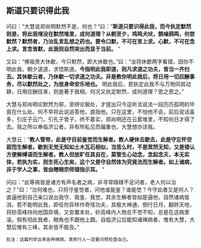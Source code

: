 ## 斯道只要识得此我

问曰：“大慧说郑尚明默然不是，何也？”曰：“__斯道只要识得此我，而今执定默然则是，将此我埋没在默然堆里，成何道理？从朝至夕，鸡鸣犬吠，鹊噪鸦鸣，何尝默然？默然者，乃治乱言乱想之药也。要令口默，不可在言上求。心默，不可在念上求。言念皆默，此我则自然突出而显于当前。__ ”

又曰：“佛祖贵大休歇，今只默然，即大休歇也。”曰：“汝将休歇两字看错，因你不明此我，朝夕遑遑，求悟斯道。__今指明此我即道，则凡求道之功夫，皆当一齐扫去。其休歇云者，乃休歇一切求道之功夫。非是教你明此我后，将日用一切应酬事务，尽以默然处之，为放身命安乐地也。__ 明此我后，若执定此我不与万物同其动静，日用应酬往来，则是著于我相。何况又执定默然，成何道理？思之思之。”

大慧与郑尚明论默然为邪，至辨论极处，才提出只今这听法说法一段历历孤明的毕竟在什么处。何不早将此说追答他，直指他。只在这里，不怕他不会。前后说话虽多，引庄子云门，引孔子曾子，终不着实，郑尚明还在云雾堆里，不知何日才得了去。我之所以奉临济公者，非有所私见而偏重也，大慧想亦谅我。

大慧云：“__教人管带，此是守目前鉴觉而生解者。教人硬休去歇去，此是守忘怀空寂而生解者。歇到无觉无知如土木瓦石相似，当恁么时，不是冥然无知，又是错认方便解缚语而生解者。教人但放旷任其自在，莫管生心动念，念起念灭，本无实体，若执为实，则生死心生矣，这个又是守自然体为究竟法而生解者。如上诸病，非于学人之事，皆由瞎眼宗师错指示耳。__ ”

问曰：“此等病皆是诸方有声名者之病，非寻常碌碌不足问者，老人何以治之？”曰：“治何难也，只将守鉴觉者，问他谁能鉴？谁能觉？今守此者又是何人？直逼他到自己亲口说出我守、我鉴、我觉，其余生解者皆如是逼他，自然诸病皆消。若不能明此我，即任你异样作奇怪功夫，具极大神通，倒行日月，翻转天地，将妙高峰持向他国异境，又安置本处，妙高峰内人物总不觉不知，总是在这病里滚。倘有彻此我者，眼角也不觑他上觑。自临济公后能知诸禅病者，惟有大慧，大慧后惟有三峰，其余皆不能及。”

```xu
批注：这篇列举出来各种禅病，真修行人一定要对照检查自己。
```
